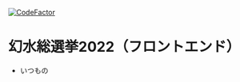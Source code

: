 [![CodeFactor](https://www.codefactor.io/repository/github/true-runes/suikoden-election-2022-frontend/badge)](https://www.codefactor.io/repository/github/true-runes/suikoden-election-2022-frontend)

# 幻水総選挙2022（フロントエンド）
- いつもの
